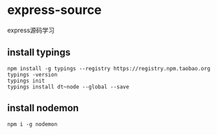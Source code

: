 # express-source
express源码学习

## install typings
```shell
npm install -g typings --registry https://registry.npm.taobao.org
typings -version
typings init
typings install dt~node --global --save
```

## install nodemon
```shell
npm i -g nodemon
```
